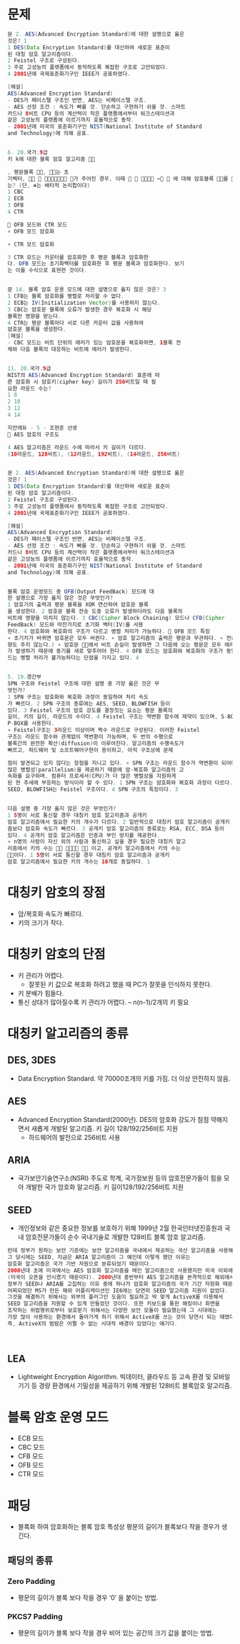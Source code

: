 # 문제
```java
문 2. AES(Advanced Encryption Standard)에 대한 설명으로 옳은
것은? 1
1 DES(Data Encryption Standard)를 대신하여 새로운 표준이
된 대칭 암호 알고리즘이다.
2 Feistel 구조로 구성된다.
3 주로 고성능의 플랫폼에서 동작하도록 복잡한 구조로 고안되었다.
4 2001년에 국제표준화기구인 IEEE가 공표하였다.

[해설]
AES(Advanced Encryption Standard)
- DES가 페이스텔 구조인 반면, AES는 비페이스텔 구조.
- AES 선정 조건 : 속도가 빠를 것. 단순하고 구현하기 쉬울 것. 스마트
카드나 8비트 CPU 등의 계산력이 작은 플랫폼에서부터 워크스테이션과
같은 고성능의 플랫폼에 이르기까지 효율적으로 동작.
- 2001년에 미국의 표준화기구인 NIST(National Institute of Standard
and Technology)에 의해 공표.


6. 20.국가.9급
키 k에 대한 블록 암호 알고리즘 

, 평문블록 , 는 초
기벡터,    가 주어진 경우, 이때    ⋯  에 대해 암호블록 를   ⊕로 계산하는 운영모드
는? (단, ⊕는 배타적 논리합이다)
1 CBC
2 ECB
3 OFB
4 CTR

 OFB 모드와 CTR 모드
∘ OFB 모드 암호화

∘ CTR 모드 암호화

3 CTR 모드는 카운터를 암호화한 후 평문 블록과 암호화한
다. OFB 모드는 초기화벡터를 암호화한 후 평문 블록과 암호화한다. 보기
는 이를 수식으로 표현한 것이다.


문 14. 블록 암호 운용 모드에 대한 설명으로 옳지 않은 것은? 3
1 CFB는 블록 암호화를 병렬로 처리할 수 없다.
2 ECB는 IV(Initialization Vector)를 사용하지 않는다.
3 CBC는 암호문 블록에 오류가 발생한 경우 복호화 시 해당
블록만 영향을 받는다.
4 CTR는 평문 블록마다 서로 다른 카운터 값을 사용하여
암호문 블록을 생성한다.
[해설]
- CBC 모드는 비트 단위의 에러가 있는 암호문을 복호화하면, 1블록 전
체와 다음 블록의 대응하는 비트에 에러가 발생한다.


11. 20.국가.9급
NIST의 AES(Advanced Encryption Standard) 표준에 따
른 암호화 시 암호키(cipher key) 길이가 256비트일 때 필
요한 라운드 수는?
1 8
2 10
3 12
4 14

지안에듀 - 5 - 조현준 선생
 AES 암호의 구조도

4 AES 알고리즘은 라운드 수에 따라서 키 길이가 다르다.
(10라운드, 128비트), (12라운드, 192비트), (14라운드, 256비트)


문 2. AES(Advanced Encryption Standard)에 대한 설명으로 옳은
것은? 1
1 DES(Data Encryption Standard)를 대신하여 새로운 표준이
된 대칭 암호 알고리즘이다.
2 Feistel 구조로 구성된다.
3 주로 고성능의 플랫폼에서 동작하도록 복잡한 구조로 고안되었다.
4 2001년에 국제표준화기구인 IEEE가 공표하였다.

[해설]
AES(Advanced Encryption Standard)
- DES가 페이스텔 구조인 반면, AES는 비페이스텔 구조.
- AES 선정 조건 : 속도가 빠를 것. 단순하고 구현하기 쉬울 것. 스마트
카드나 8비트 CPU 등의 계산력이 작은 플랫폼에서부터 워크스테이션과
같은 고성능의 플랫폼에 이르기까지 효율적으로 동작.
- 2001년에 미국의 표준화기구인 NIST(National Institute of Standard
and Technology)에 의해 공표.


블록 암호 운영모드 중 OFB(Output FeedBack) 모드에 대
한 설명으로 가장 옳지 않은 것은 무엇인가?
1 암호기의 출력과 평문 블록을 XOR 연산하여 암호문 블록
을 생성한다. 2 암호문 블록 전송 도중 오류가 발생하더라도 다음 블록의
비트에 영향을 미치지 않는다. 3 CBC(Cipher Block Chaining) 모드나 CFB(Cipher
FeedBack) 모드와 마찬가지로 초기화 벡터(IV)를 사용
한다. 4 암호화와 복호화의 구조가 다르고 병렬 처리가 가능하다.  OFB 모드 특징
∘ 초기치가 바뀌면 암호문은 모두 바뀐다. ∘ 암호 알고리즘의 출력은 평문과 무관하다. ∘ 전송 중의 비트 오류가 전파되지 않는다.(에 비트 오류가 발생했다면, 복원된 의 값에만 영향을 미치며, 이후의 복원된 평문에는 아무런 영
향도 주지 않는다.) ∘ 암호문 에서 비트 손실이 발생하면 그 다음에 오는 평문은 모두 에러
가 발생하기 때문에 동기를 새로 맞추어야 한다. 4 OFB 모드는 암호화와 복호화의 구조가 동일하다. OFB 모
드는 병렬 처리가 불가능하다는 단점을 가지고 있다. 4


5. 19.경간부
SPN 구조와 Feistel 구조에 대한 설명 중 가장 옳은 것은 무
엇인가?
1 SPN 구조는 암호화와 복호화 과정이 동일하여 처리 속도
가 빠르다. 2 SPN 구조의 종류에는 AES, SEED, BLOWFISH 등이
있다. 3 Feistel 구조의 암호 강도를 결정짓는 요소는 평문 블록의
길이, 키의 길이, 라운드의 수이다. 4 Feistel 구조는 역변환 함수에 제약이 있으며, S-BOX와
P-BOX를 사용한다.
∘ Feistel구조는 3라운드 이상이며 짝수 라운드로 구성된다. 이러한 Feistel
구조는 라운드 함수와 관계없이 역변환이 가능하며, 두 번의 수행으로
블록간의 완전한 확산(diffusion)이 이루어진다. 알고리즘의 수행속도가
빠르고, 하드웨어 및 소프트웨어구현이 용이하고, 아직 구조상에 문제

점이 발견되고 있지 않다는 장점을 지니고 있다. ∘ SPN 구조는 라운드 함수가 역변환이 되어야 한다는 제약이 있지만 더
많은 병렬성(parallelism)을 제공하기 때문에 암⋅복호화 알고리즘의 고
속화를 요구하며, 컴퓨터 프로세서(CPU)가 더 많은 병렬성을 지원하게
된 현 추세에 부응하는 방식이라 할 수 있다. 1 SPN 구조는 암호화와 복호화 과정이 다르다. 2 AES,
SEED, BLOWFISH는 Feistel 구조이다. 4 SPN 구조의 특징이다. 3


다음 설명 중 가장 옳지 않은 것은 무엇인가?
1 5명이 서로 통신할 경우 대칭키 암호 알고리즘과 공개키
암호 알고리즘에서 필요한 키의 개수가 다르다. 2 일반적으로 대칭키 암호 알고리즘이 공개키 암호 알고리
즘보다 암호화 속도가 빠르다. 3 공개키 암호 알고리즘의 종류로는 RSA, ECC, DSA 등이
있다. 4 공개키 암호 알고리즘은 인증과 부인 방지를 제공한다.
∘ n명의 사람이 자신 외의 사람과 통신하고 싶을 경우 필요한 대칭키 알고
리즘에서 키의 수는    이고, 공개키 알고리즘에서 키의 수는
이다. 1 5명이 서로 통신할 경우 대칭키 암호 알고리즘과 공개키
암호 알고리즘에서 필요한 키의 개수는 10개로 동일하다. 1
```

# 대칭키 암호의 장점
* 암/복호화 속도가 빠르다.
* 키의 크기가 작다.

# 대칭키 암호의 단점
* 키 관리가 어렵다.
  * 잘못된 키 값으로 복호화 하려고 했을 때 PC가 잘못을 인식하지 못한다.
* 키 분배가 힘들다.
 * 통신 상대가 많아질수록 키 관리가 어렵다. – n(n-1)/2개의 키 필요



# 대칭키 알고리즘의 종류
## DES, 3DES
* Data Encryption Standard. 약 70000조개의 키를 가짐. 더 이상 안전하지 않음.


## AES
* Advanced Encryption Standard(2000년). DES의 암호화 강도가 점점 약해지면서 새롭게 개발된 알고리즘. 키 길이 128/192/256비트 지원
  * 하드웨어의 발전으로 256비트 사용


## ARIA
* 국가보안기술연구소(NSRI) 주도로 학계, 국가정보원 등의 암호전문가들이 힘을 모아 개발한 국가 암호화 알고리즘. 키 길이128/192/256비트 지원


## SEED
* 개인정보와 같은 중요한 정보를 보호하기 위해 1999년 2월 한국인터넷진흥원과 국내 암호전문가들이 순수 국내기술로 개발한 128비트 블록 암호 알고리즘.

```java
런데 정부가 원하는 보안 기준에는 보안 알고리즘을 국내에서 제공하는 국산 알고리즘을 사용해야 한다는 조건을 붙인다. 
그 당시에는 SEED, 지금은 ARIA 알고리즘이 그 예인데 이렇게 했던 이유는 
암호화 알고리즘은 국가 기반 자원으로 분류되었기 때문이다. 
2000년대 초에 미국에서는 AES 암호화 알고리즘을 메인 알고리즘으로 사용했지만 미국 이외에서는 사용할 수 없었다
(미국이 오픈을 안시켰기 때문이다). 2000년대 중반부터 AES 알고리즘을 본격적으로 해외에서도 사용할 수 있었다. 
정부가 SEED나 ARIA를 고집하는 이유 중에 하나가 암호화 알고리즘의 국가 기간 자원화 때문도 있다. 
어찌되었던 MS가 만든 해외 어플리케이션인 IE6에는 당연히 SEED 알고리즘 지원이 없었다. 
그것을 해결하기 위해서는 외부의 플러그인 도움이 필요하고 딱 맞게 ActiveX를 이용해서
SEED 알고리즘을 지원할 수 있게 만들었던 것이다. 또한 키보드를 통한 해킹이나 화면을 
조작하는 위법행위로부터 보호받기 위해서는 다양한 보안 모듈이 필요했는데 그 시대에는 
가장 많이 사용하는 환경에서 돌아가게 하기 위해서 ActiveX를 쓰는 것이 당연시 되는 때였다.
즉, ActiveX의 범람은 어쩔 수 없는 시대적 배경이 있었다는 얘기다.

 
```


## LEA
* Lightweight Encryption Algorithm. 빅데이터, 클라우드 등 고속 환경 및 모바일기기 등 경량 환경에서 기밀성을 제공하기 위해 개발된 128비트 블록암호 알고리즘.



# 블록 암호 운영 모드
* ECB 모드
* CBC 모드
* CFB 모드
* OFB 모드
* CTR 모드


# 패딩
* 블록화 하여 암호화하는 블록 암호 특성상 평문의 길이가 블록보다 작을 경우가 생긴다.

## 패딩의 종류
### Zero Padding
* 평문의 길이가 블록 보다 작을 경우 ‘0’ 을 붙이는 방법.


### PKCS7 Padding
* 평문의 길이가 블록 보다 작을 경우 비어 있는 공간의 크기 값을 붙이는 방법.
